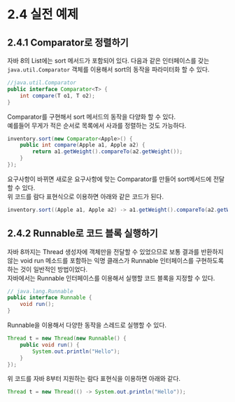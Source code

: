 # 2.4 실전 예제
## 2.4.1 Comparator로 정렬하기
자바 8의 List에는 sort 메서드가 포함되어 있다. 다음과 같은 인터페이스를 갖는 `java.util.Comparator` 객체를 이용해서 sort의 동작을 파라미터화 할 수 있다.
```java
//java.util.Comparator
public interface Comparator<T> {
    int compare(T o1, T o2);
}
```
Comparator를 구현해서 sort 메서드의 동작을 다양화 할 수 있다.<br>
예를들어 무게가 적은 순서로 목록에서 사과를 정렬하는 것도 가능하다.
```java
inventory.sort(new Comparator<Apple>() {
    public int compare(Apple a1, Apple a2) { 
        return a1.getWeight().compareTo(a2.getWeight());
    }
});
```
요구사항이 바뀌면 새로운 요구사항에 맞는 Comparator를 만들어 sort메서드에 전달할 수 있다.<br>
위 코드를 람다 표현식으로 이용하면 아래와 같은 코드가 된다.
```java
inventory.sort((Apple a1, Apple a2) -> a1.getWeight().compareTo(a2.getWeight)));
```
## 2.4.2 Runnable로 코드 블록 실행하기
자바 8까지는 Thread 생성자에 객체만을 전달할 수 있었으므로 보통 결과를 반환하지 않는 void run 메소드를 포함하는 익명 클래스가 Runnable 인터페이스를 구현하도록 하는 것이 일반적인 방법이었다.<br>
자바에서는 Runnable 인터페이스를 이용해서 실행할 코드 블록을 지정할 수 있다.
```java
// java.lang.Runnable
public interface Runnable {
    void run();
}
```
Runnable을 이용해서 다양한 동작을 스레드로 실행할 수 있다.
```java
Thread t = new Thread(new Runnable() {
    public void run() {
        System.out.println("Hello");
    }
});
```
위 코드를 자바 8부터 지원하는 람다 표현식을 이용하면 아래와 같다.
```java
Thread t = new Thread(() -> System.out.println("Hello"));
```